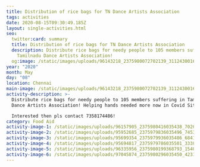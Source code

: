 ```yaml
---
title: Distribution of rice bags for TN Dance Artists Association
tags: activities
date: 2020-08-15T09:30:49.185Z
layout: single-activities.html
seo:
  twitter:card: summary
  title: Distribution of rice bags for TN Dance Artists Association
  description: Distribute rice bags for needy people to 105 members suffering in
    Tamilnadu Dance Artists Association!
  og:image: /static/images/uploads/96143218_2375980072702139_3112430016202276864_o_2375980069368806.jpg
year: "2020"
month: May
day: "08"
location: Chennai
main-image: /static/images/uploads/96143218_2375980072702139_3112430016202276864_o_2375980069368806.jpg
activity-description: >-
  Distribute rice bags for needy people to 105 members suffering in Tamilnadu
  Dance Artists Association! Helping hands needed more now in Covid Situation!!!

  Interested then pls contact 7358174486!
category: Food Aid
activity-image-1: /static/images/uploads/96157905_2375980416035438_7026962844428009472_o_2375980412702105.jpg
activity-image-2: /static/images/uploads/95952685_2375979836035496_7453202090442096640_o_2375979829368830.jpg
activity-image-3: /static/images/uploads/95699354_2375979936035486_6841010933972598784_o_2375979932702153.jpg
activity-image-4: /static/images/uploads/95694817_2375979786035501_3338025827714465792_o_2375979782702168.jpg
activity-image-5: /static/images/uploads/96335956_2375980199368793_1540028302859698176_o_2375980192702127.jpg
activity-image-6: /static/images/uploads/97045874_2375980296035450_42318961307549696_o_2375980289368784.jpg
---
```

